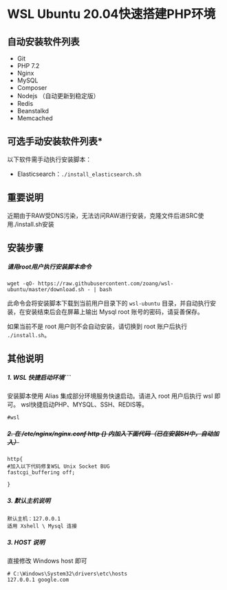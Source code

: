 # WSL Ubuntu 20.04快速搭建PHP环境

## 自动安装软件列表

* Git
* PHP 7.2
* Nginx
* MySQL
* Composer
* Nodejs （自动更新到稳定版）
* Redis
* Beanstalkd
* Memcached

## 可选手动安装软件列表*

以下软件需手动执行安装脚本：

* Elasticsearch：`./install_elasticsearch.sh`


## 重要说明

近期由于RAW受DNS污染，无法访问RAW进行安装，克隆文件后进SRC使用./install.sh安装


## 安装步骤

##### 请用root用户执行安装脚本命令

```
wget -qO- https://raw.githubusercontent.com/zoang/wsl-ubuntu/master/download.sh - | bash
```

此命令会将安装脚本下载到当前用户目录下的 `wsl-ubuntu` 目录，并自动执行安装，在安装结束后会在屏幕上输出 Mysql root 账号的密码，请妥善保存。

如果当前不是 root 用户则不会自动安装，请切换到 root 账户后执行 `./install.sh`。


## 其他说明


##### 1. WSL 快捷启动环境```
安装脚本使用 Alias 集成部分环境服务快速启动。请进入 root 用户后执行 wsl 即可。
wsl快捷启动PHP、MYSQL、SSH、REDIS等。

```
#wsl
```

##### ~~2. 在 /etc/nginx/nginx.conf http {} 内加入下面代码（已在安装SH中，自动加入）~~

```
http{
#加入以下代码修复WSL Unix Socket BUG
fastcgi_buffering off; 

}
```

##### 3. 默认主机说明

```
默认主机：127.0.0.1
适用 Xshell \ Mysql 连接
```

##### 3. HOST 说明
直接修改 Windows host 即可

```
# C:\Windows\System32\drivers\etc\hosts
127.0.0.1 google.com
```
